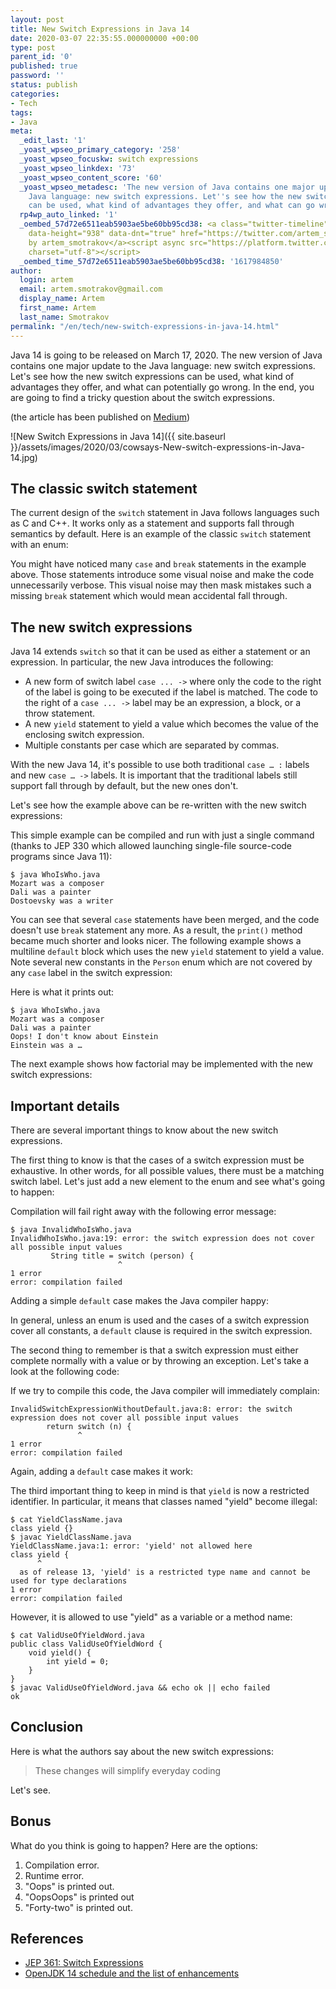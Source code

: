 ```yaml
---
layout: post
title: New Switch Expressions in Java 14
date: 2020-03-07 22:35:55.000000000 +00:00
type: post
parent_id: '0'
published: true
password: ''
status: publish
categories:
- Tech
tags:
- Java
meta:
  _edit_last: '1'
  _yoast_wpseo_primary_category: '258'
  _yoast_wpseo_focuskw: switch expressions
  _yoast_wpseo_linkdex: '73'
  _yoast_wpseo_content_score: '60'
  _yoast_wpseo_metadesc: 'The new version of Java contains one major update to the
    Java language: new switch expressions. Let''s see how the new switch expressions
    can be used, what kind of advantages they offer, and what can go wrong.'
  rp4wp_auto_linked: '1'
  _oembed_57d72e6511eab5903ae5be60bb95cd38: <a class="twitter-timeline" data-width="625"
    data-height="938" data-dnt="true" href="https://twitter.com/artem_smotrakov?ref_src=twsrc%5Etfw">Tweets
    by artem_smotrakov</a><script async src="https://platform.twitter.com/widgets.js"
    charset="utf-8"></script>
  _oembed_time_57d72e6511eab5903ae5be60bb95cd38: '1617984850'
author:
  login: artem
  email: artem.smotrakov@gmail.com
  display_name: Artem
  first_name: Artem
  last_name: Smotrakov
permalink: "/en/tech/new-switch-expressions-in-java-14.html"
---
```

<!-- wp:paragraph -->

Java 14 is going to be released on March 17, 2020. The new version of Java contains one major update to the Java language: new switch expressions. Let's see how the new switch expressions can be used, what kind of advantages they offer, and what can potentially go wrong. In the end, you are going to find a tricky question about the switch expressions.

<!-- /wp:paragraph -->

<!-- wp:paragraph -->

(the article has been published on [Medium](https://medium.com/better-programming/a-look-at-the-new-switch-expressions-in-java-14-ed209c802ba0))

<!-- /wp:paragraph -->

<!-- wp:image {"id":3836,"sizeSlug":"large","className":"noborder"} -->

![New Switch Expressions in Java 14]({{ site.baseurl }}/assets/images/2020/03/cowsays-New-switch-expressions-in-Java-14.jpg)

<!-- /wp:image -->

<!-- wp:more -->  
<!--more-->  
<!-- /wp:more -->

<!-- wp:heading -->

## The classic switch statement

<!-- /wp:heading -->

<!-- wp:paragraph -->

The current design of the `switch` statement in Java follows languages such as C and C++. It works only as a statement and supports fall through semantics by default. Here is an example of the classic `switch` statement with an enum:

<!-- /wp:paragraph -->

<!-- wp:html -->  
<script src="https://gist.github.com/artem-smotrakov/d0ba379fa43f132e4c0fede6b51cf1ad.js"></script>  
<!-- /wp:html -->

<!-- wp:paragraph -->

You might have noticed many `case` and `break` statements in the example above. Those statements introduce some visual noise and make the code unnecessarily verbose. This visual noise may then mask mistakes such a missing `break` statement which would mean accidental fall through.

<!-- /wp:paragraph -->

<!-- wp:heading -->

## The new switch expressions

<!-- /wp:heading -->

<!-- wp:paragraph -->

Java 14 extends `switch` so that it can be used as either a statement or an expression. In particular, the new Java introduces the following:

<!-- /wp:paragraph -->

<!-- wp:list -->

- A new form of switch label `case ... ->` where only the code to the right of the label is going to be executed if the label is matched. The code to the right of a `case ... ->` label may be an expression, a block, or a throw statement.
- A new `yield` statement to yield a value which becomes the value of the enclosing switch expression.
- Multiple constants per case which are separated by commas.

<!-- /wp:list -->

<!-- wp:paragraph -->

With the new Java 14, it's possible to use both traditional `case … :` labels and new `case … ->` labels. It is important that the traditional labels still support fall through by default, but the new ones don't.

<!-- /wp:paragraph -->

<!-- wp:paragraph -->

Let's see how the example above can be re-written with the new switch expressions:

<!-- /wp:paragraph -->

<!-- wp:html -->  
<script src="https://gist.github.com/artem-smotrakov/cd1dcb699e93f146b7578b09b229aad3.js"></script>  
<!-- /wp:html -->

<!-- wp:paragraph -->

This simple example can be compiled and run with just a single command (thanks to JEP 330 which allowed launching single-file source-code programs since Java 11):

<!-- /wp:paragraph -->

<!-- wp:preformatted {"className":"console"} -->

```
$ java WhoIsWho.java
Mozart was a composer
Dali was a painter
Dostoevsky was a writer
```

<!-- /wp:preformatted -->

<!-- wp:paragraph -->

You can see that several `case` statements have been merged, and the code doesn't use `break` statement any more. As a result, the `print()` method became much shorter and looks nicer. The following example shows a multiline `default` block which uses the new `yield` statement to yield a value. Note several new constants in the `Person` enum which are not covered by any `case` label in the switch expression:

<!-- /wp:paragraph -->

<!-- wp:html -->  
<script src="https://gist.github.com/artem-smotrakov/46b60dc054c511160646e8415114ec8b.js"></script>  
<!-- /wp:html -->

<!-- wp:paragraph -->

Here is what it prints out:

<!-- /wp:paragraph -->

<!-- wp:preformatted {"className":"console"} -->

```
$ java WhoIsWho.java
Mozart was a composer
Dali was a painter
Oops! I don't know about Einstein
Einstein was a …
```

<!-- /wp:preformatted -->

<!-- wp:paragraph -->

The next example shows how factorial may be implemented with the new switch expressions:

<!-- /wp:paragraph -->

<!-- wp:html -->  
<script src="https://gist.github.com/artem-smotrakov/e5578afa01ff85b266e31b6952151ed1.js"></script>  
<!-- /wp:html -->

<!-- wp:heading -->

## Important details

<!-- /wp:heading -->

<!-- wp:paragraph -->

There are several important things to know about the new switch expressions.

<!-- /wp:paragraph -->

<!-- wp:paragraph -->

The first thing to know is that the cases of a switch expression must be exhaustive. In other words, for all possible values, there must be a matching switch label. Let's just add a new element to the enum and see what's going to happen:

<!-- /wp:paragraph -->

<!-- wp:html -->  
<script src="https://gist.github.com/artem-smotrakov/ca95ffad3301e3279464dbc9e81369b8.js"></script>  
<!-- /wp:html -->

<!-- wp:paragraph -->

Compilation will fail right away with the following error message:

<!-- /wp:paragraph -->

<!-- wp:preformatted {"className":"console"} -->

```
$ java InvalidWhoIsWho.java
InvalidWhoIsWho.java:19: error: the switch expression does not cover all possible input values
         String title = switch (person) {
                        ^
1 error
error: compilation failed
```

<!-- /wp:preformatted -->

<!-- wp:paragraph -->

Adding a simple `default` case makes the Java compiler happy:

<!-- /wp:paragraph -->

<!-- wp:html -->  
<script src="https://gist.github.com/artem-smotrakov/3bbbe7ed7f16e4134817ad024defd4be.js"></script>  
<!-- /wp:html -->

<!-- wp:paragraph -->

In general, unless an enum is used and the cases of a switch expression cover all constants, a `default` clause is required in the switch expression.

<!-- /wp:paragraph -->

<!-- wp:paragraph -->

The second thing to remember is that a switch expression must either complete normally with a value or by throwing an exception. Let's take a look at the following code:

<!-- /wp:paragraph -->

<!-- wp:html -->  
<script src="https://gist.github.com/artem-smotrakov/be2a7fad8484bd6ab53b9c65fe018454.js"></script>  
<!-- /wp:html -->

<!-- wp:paragraph -->

If we try to compile this code, the Java compiler will immediately complain:

<!-- /wp:paragraph -->

<!-- wp:preformatted {"className":"console"} -->

```
InvalidSwitchExpressionWithoutDefault.java:8: error: the switch expression does not cover all possible input values
        return switch (n) {
               ^
1 error
error: compilation failed
```

<!-- /wp:preformatted -->

<!-- wp:paragraph -->

Again, adding a `default` case makes it work:

<!-- /wp:paragraph -->

<!-- wp:html -->  
<script src="https://gist.github.com/artem-smotrakov/013a55bb127d81303dc6ab5a7f1cf430.js"></script>  
<!-- /wp:html -->

<!-- wp:paragraph -->

The third important thing to keep in mind is that `yield` is now a restricted identifier. In particular, it means that classes named "yield" become illegal:

<!-- /wp:paragraph -->

<!-- wp:preformatted {"className":"console"} -->

```
$ cat YieldClassName.java 
class yield {}
$ javac YieldClassName.java
YieldClassName.java:1: error: 'yield' not allowed here
class yield {
      ^
  as of release 13, 'yield' is a restricted type name and cannot be used for type declarations
1 error
error: compilation failed
```

<!-- /wp:preformatted -->

<!-- wp:paragraph -->

However, it is allowed to use "yield" as a variable or a method name:

<!-- /wp:paragraph -->

<!-- wp:preformatted {"className":"console"} -->

```
$ cat ValidUseOfYieldWord.java 
public class ValidUseOfYieldWord {
    void yield() {
        int yield = 0;
    }
}
$ javac ValidUseOfYieldWord.java && echo ok || echo failed
ok
```

<!-- /wp:preformatted -->

<!-- wp:heading -->

## Conclusion

<!-- /wp:heading -->

<!-- wp:paragraph -->

Here is what the authors say about the new switch expressions:

<!-- /wp:paragraph -->

<!-- wp:quote -->

> These changes will simplify everyday coding

<!-- /wp:quote -->

<!-- wp:paragraph -->

Let's see.

<!-- /wp:paragraph -->

<!-- wp:heading -->

## Bonus

<!-- /wp:heading -->

<!-- wp:paragraph -->

What do you think is going to happen? Here are the options:

<!-- /wp:paragraph -->

<!-- wp:list {"ordered":true} -->

1. Compilation error.
2. Runtime error.
3. "Oops" is printed out.
4. "OopsOops" is printed out
5. "Forty-two" is printed out.

<!-- /wp:list -->

<!-- wp:html -->  
<script src="https://gist.github.com/artem-smotrakov/eb018ebf2f321753eb71e5383bde5c7c.js"></script>  
<!-- /wp:html -->

<!-- wp:heading -->

## References

<!-- /wp:heading -->

<!-- wp:list -->

- [JEP 361: Switch Expressions](https://openjdk.java.net/jeps/361)
- [OpenJDK 14 schedule and the list of enhancements](https://openjdk.java.net/projects/jdk/14/)

<!-- /wp:list -->

<!-- wp:paragraph -->

<!-- /wp:paragraph -->

